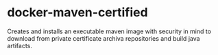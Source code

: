 # docker-maven-certified
Creates and installs an executable maven image with security in mind to download from private certificate archiva repositories and build java artifacts.

